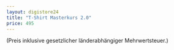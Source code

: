 ```yaml
---
layout: digistore24
title: "T-Shirt Masterkurs 2.0"
price: 495
---
```

(Preis inklusive gesetzlicher l&#xE4;nderabh&#xE4;ngiger Mehrwertsteuer.)